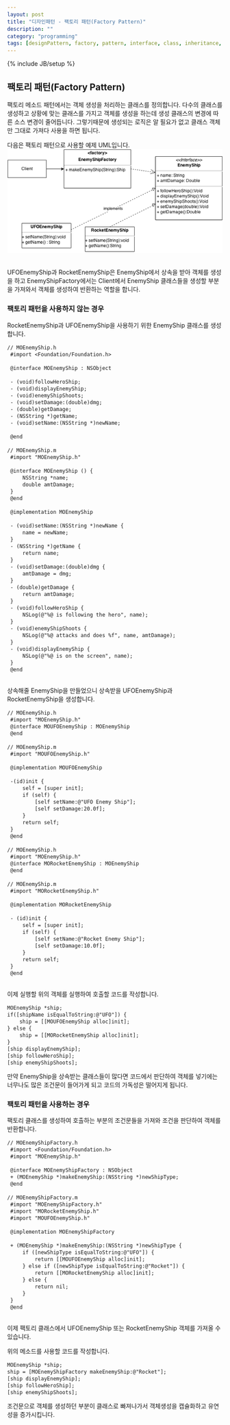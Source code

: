 ```yaml
---
layout: post
title: "디자인패턴 - 팩토리 패턴(Factory Pattern)"
description: ""
category: "programming"
tags: [designPattern, factory, pattern, interface, class, inheritance, constructor, abstract]
---
```

{% include JB/setup %}

## 팩토리 패턴(Factory Pattern)

팩토리 메소드 패턴에서는 객체 생성을 처리하는 클래스를 정의합니다. 다수의 클래스를 생성하고 상황에 맞는 클래스를 가지고 객체를 생성을 하는데 생성 클래스의 변경에 따른 소스 변경이 줄어듭니다. 그렇기때문에 생성되는 로직은 알 필요가 없고 클래스 객체만 그대로 가져다 사용을 하면 됩니다.

다음은 팩토리 패턴으로 사용할 예제 UML입니다.
<br/><img src="/../../../../image/2014/04/FactoryPattern-UML.png" alt="FactoryPattern-UML" style="width: 600px;"/><br/><br/>

UFOEnemyShip과 RocketEnemyShip은 EnemyShip에서 상속을 받아 객체를 생성을 하고 EnemyShipFactory에서는 Client에서 EnemyShip 클래스들을 생성할 부분을 가져와서 객체를 생성하여 반환하는 역할을 합니다.

### 팩토리 패턴을 사용하지 않는 경우

RocketEnemyShip과 UFOEnemyShip을 사용하기 위한 EnemyShip 클래스를 생성합니다.

	// MOEnemyShip.h
	 #import <Foundation/Foundation.h>
 
 	 @interface MOEnemyShip : NSObject
 
 	 - (void)followHeroShip;
 	 - (void)displayEnemyShip;
 	 - (void)enemyShipShoots;
 	 - (void)setDamage:(double)dmg;
 	 - (double)getDamage;
 	 - (NSString *)getName;
 	 - (void)setName:(NSString *)newName;
 
	 @end

	// MOEnemyShip.m
	 #import "MOEnemyShip.h"

	 @interface MOEnemyShip () {
	     NSString *name;
	     double amtDamage;
	 }
	 @end

	 @implementation MOEnemyShip

	 - (void)setName:(NSString *)newName {
	     name = newName;
	 }
	 - (NSString *)getName {
	     return name;
	 }
	 - (void)setDamage:(double)dmg {
	     amtDamage = dmg;
	 }
	 - (double)getDamage {
	     return amtDamage;
	 }
	 - (void)followHeroShip {
	     NSLog(@"%@ is following the hero", name);
	 }
	 - (void)enemyShipShoots {
	     NSLog(@"%@ attacks and does %f", name, amtDamage);
	 }
	 - (void)displayEnemyShip {
	     NSLog(@"%@ is on the screen", name);
	 }
	 @end

<br/>상속해줄 EnemyShip을 만들었으니 상속받을 UFOEnemyShip과 RocketEnemyShip을 생성합니다.

	// MOEnemyShip.h
	 #import "MOEnemyShip.h"
	 @interface MOUFOEnemyShip : MOEnemyShip
	 @end

	// MOEnemyShip.m
	 #import "MOUFOEnemyShip.h"

	 @implementation MOUFOEnemyShip

	 -(id)init {
	     self = [super init];
	     if (self) {
	         [self setName:@"UFO Enemy Ship"];
	         [self setDamage:20.0f];
	     }
	     return self;
	 }
	 @end

	// MOEnemyShip.h
	 #import "MOEnemyShip.h"
	 @interface MORocketEnemyShip : MOEnemyShip
	 @end

	// MOEnemyShip.m
	 #import "MORocketEnemyShip.h"

	 @implementation MORocketEnemyShip

	 - (id)init {
	     self = [super init];
	     if (self) {
	         [self setName:@"Rocket Enemy Ship"];
	         [self setDamage:10.0f];
	     }
	     return self;
	 }
	 @end

<br/>이제 실행할 위의 객체를 실행하여 호출할 코드를 작성합니다.

	MOEnemyShip *ship;
	if([shipName isEqualToString:@"UFO"]) {
		ship = [[MOUFOEnemyShip alloc]init];
	} else {
		ship = [[MORocketEnemyShip alloc]init];
	}
	[ship displayEnemyShip];
	[ship followHeroShip];
	[ship enemyShipShoots];

만약 EnemyShip을 상속받는 클래스들이 많다면 코드에서 판단하여 객체를 넣기에는 너무나도 많은 조건문이 들어가게 되고 코드의 가독성은 떨어지게 됩니다.

### 팩토리 패턴을 사용하는 경우

팩토리 클래스를 생성하여 호출하는 부분의 조건문들을 가져와 조건을 판단하여 객체를 반환합니다.
	
	// MOEnemyShipFactory.h
	 #import <Foundation/Foundation.h>
	 #import "MOEnemyShip.h"
 
 	 @interface MOEnemyShipFactory : NSObject
 	 + (MOEnemyShip *)makeEnemyShip:(NSString *)newShipType;
	 @end

	// MOEnemyShipFactory.m
	 #import "MOEnemyShipFactory.h"
	 #import "MORocketEnemyShip.h"
	 #import "MOUFOEnemyShip.h"

	 @implementation MOEnemyShipFactory

	 + (MOEnemyShip *)makeEnemyShip:(NSString *)newShipType {
	     if ([newShipType isEqualToString:@"UFO"]) {
	         return [[MOUFOEnemyShip alloc]init];
	     } else if ([newShipType isEqualToString:@"Rocket"]) {
	         return [[MORocketEnemyShip alloc]init];
	     } else {
	         return nil;
	     }
	 }
	 @end

<br/>이제 팩토리 클래스에서 UFOEnemyShip 또는 RocketEnemyShip 객체를 가져올 수 있습니다.

위의 메소드를 사용할 코드를 작성합니다.

	MOEnemyShip *ship;
	ship = [MOEnemyShipFactory makeEnemyShip:@"Rocket"];
	[ship displayEnemyShip];
	[ship followHeroShip];
	[ship enemyShipShoots];

조건문으로 객체를 생성하던 부분이 클래스로 빠져나가서 객체생성을 캡슐화하고 유연성을 증가시킵니다.

